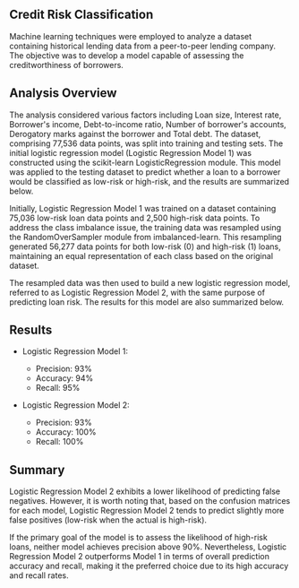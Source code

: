 ## Credit Risk Classification

Machine learning techniques were employed to analyze a dataset containing historical lending data from a peer-to-peer lending company. The objective was to develop a model capable of assessing the creditworthiness of borrowers.

## Analysis Overview

The analysis considered various factors including Loan size, Interest rate, Borrower's income, Debt-to-income ratio, Number of borrower's accounts, Derogatory marks against the borrower and Total debt. The dataset, comprising 77,536 data points, was split into training and testing sets. The initial logistic regression model (Logistic Regression Model 1) was constructed using the scikit-learn LogisticRegression module. This model was applied to the testing dataset to predict whether a loan to a borrower would be classified as low-risk or high-risk, and the results are summarized below.

Initially, Logistic Regression Model 1 was trained on a dataset containing 75,036 low-risk loan data points and 2,500 high-risk data points. To address the class imbalance issue, the training data was resampled using the RandomOverSampler module from imbalanced-learn. This resampling generated 56,277 data points for both low-risk (0) and high-risk (1) loans, maintaining an equal representation of each class based on the original dataset.

The resampled data was then used to build a new logistic regression model, referred to as Logistic Regression Model 2, with the same purpose of predicting loan risk. The results for this model are also summarized below.

## Results

* Logistic Regression Model 1:
    * Precision: 93%
    * Accuracy: 94%
    * Recall: 95% 

* Logistic Regression Model 2:
    * Precision: 93%
    * Accuracy: 100%
    * Recall: 100%

## Summary

Logistic Regression Model 2 exhibits a lower likelihood of predicting false negatives. However, it is worth noting that, based on the confusion matrices for each model, Logistic Regression Model 2 tends to predict slightly more false positives (low-risk when the actual is high-risk).

If the primary goal of the model is to assess the likelihood of high-risk loans, neither model achieves precision above 90%. Nevertheless, Logistic Regression Model 2 outperforms Model 1 in terms of overall prediction accuracy and recall, making it the preferred choice due to its high accuracy and recall rates.